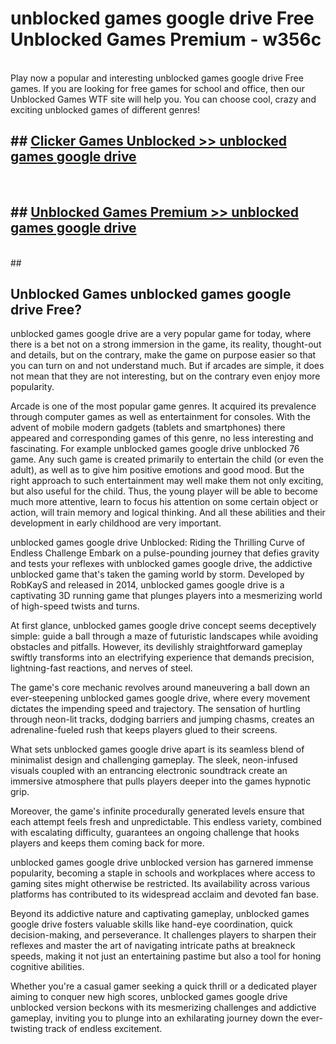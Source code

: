 # unblocked games google drive Free Unblocked Games Premium - w356c <br>
<br>
Play now a popular and interesting unblocked games google drive Free games. If you are looking for free games for school and office, then our Unblocked Games WTF site will help you. You can choose cool, crazy and exciting unblocked games of different genres!


## ##  [Clicker Games Unblocked >> unblocked games google drive](http://freeplayer.one?title=unblocked_games_google_drive&ref=M1)
  <br>

##  ## [Unblocked Games Premium >> unblocked games google drive](http://freeplayer.one?title=unblocked_games_google_drive&ref=M1)
  <br>
  ##



## Unblocked Games unblocked games google drive Free?

unblocked games google drive are a very popular game for today, where there is a bet not on a strong immersion in the game, its reality, thought-out and details, but on the contrary, make the game on purpose easier so that you can turn on and not understand much. But if arcades are simple, it does not mean that they are not interesting, but on the contrary even enjoy more popularity.

Arcade is one of the most popular game genres. It acquired its prevalence through computer games as well as entertainment for consoles. With the advent of mobile modern gadgets (tablets and smartphones) there appeared and corresponding games of this genre, no less interesting and fascinating. For example unblocked games google drive unblocked 76 game. Any such game is created primarily to entertain the child (or even the adult), as well as to give him positive emotions and good mood. But the right approach to such entertainment may well make them not only exciting, but also useful for the child. Thus, the young player will be able to become much more attentive, learn to focus his attention on some certain object or action, will train memory and logical thinking. And all these abilities and their development in early childhood are very important.

unblocked games google drive Unblocked: Riding the Thrilling Curve of Endless Challenge
Embark on a pulse-pounding journey that defies gravity and tests your reflexes with unblocked games google drive, the addictive unblocked game that's taken the gaming world by storm. Developed by RobKayS and released in 2014, unblocked games google drive is a captivating 3D running game that plunges players into a mesmerizing world of high-speed twists and turns.

At first glance, unblocked games google drive concept seems deceptively simple: guide a ball through a maze of futuristic landscapes while avoiding obstacles and pitfalls. However, its devilishly straightforward gameplay swiftly transforms into an electrifying experience that demands precision, lightning-fast reactions, and nerves of steel.

The game's core mechanic revolves around maneuvering a ball down an ever-steepening unblocked games google drive, where every movement dictates the impending speed and trajectory. The sensation of hurtling through neon-lit tracks, dodging barriers and jumping chasms, creates an adrenaline-fueled rush that keeps players glued to their screens.

What sets unblocked games google drive apart is its seamless blend of minimalist design and challenging gameplay. The sleek, neon-infused visuals coupled with an entrancing electronic soundtrack create an immersive atmosphere that pulls players deeper into the games hypnotic grip.

Moreover, the game's infinite procedurally generated levels ensure that each attempt feels fresh and unpredictable. This endless variety, combined with escalating difficulty, guarantees an ongoing challenge that hooks players and keeps them coming back for more.

unblocked games google drive unblocked version has garnered immense popularity, becoming a staple in schools and workplaces where access to gaming sites might otherwise be restricted. Its availability across various platforms has contributed to its widespread acclaim and devoted fan base.

Beyond its addictive nature and captivating gameplay, unblocked games google drive fosters valuable skills like hand-eye coordination, quick decision-making, and perseverance. It challenges players to sharpen their reflexes and master the art of navigating intricate paths at breakneck speeds, making it not just an entertaining pastime but also a tool for honing cognitive abilities.

Whether you're a casual gamer seeking a quick thrill or a dedicated player aiming to conquer new high scores, unblocked games google drive unblocked version beckons with its mesmerizing challenges and addictive gameplay, inviting you to plunge into an exhilarating journey down the ever-twisting track of endless excitement.